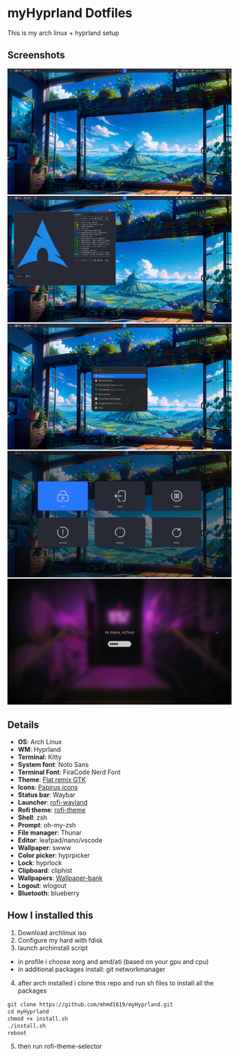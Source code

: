 # myHyprland Dotfiles

This is my arch linux + hyprland setup

## Screenshots

<img alt="screenshot" src="./images/1.png">
<img alt="screenshot" src="./images/2.png">
<img alt="screenshot" src="./images/3.png">
<img alt="screenshot" src="./images/4.png">
<img alt="screenshot" src="./images/5.png">

## Details

- **OS**: Arch Linux
- **WM**: Hyprland
- **Terminal**: Kitty
- **System font**: Noto Sans
- **Terminal Font**: FiraCode Nerd Font
- **Theme**: [Flat remix GTK](https://drasite.com/flat-remix-gtk)
- **Icons**: [Papirus icons](https://github.com/PapirusDevelopmentTeam/papirus-icon-theme)
- **Status bar**: Waybar
- **Launcher**: [rofi-wayland](https://github.com/lbonn/rofi)
- **Rofi theme**: [rofi-theme](https://github.com/newmanls/rofi-themes-collection)
- **Shell**: zsh
- **Prompt**: oh-my-zsh
- **File manager**: Thunar
- **Editor**: leafpad/nano/vscode
- **Wallpaper**: swww
- **Color picker**: hyprpicker
- **Lock**: hyprlock
- **Clipboard**: cliphist
- **Wallpapers**: [Wallpaper-bank](https://github.com/JaKooLit/Wallpaper-Bank)
- **Logout**: wlogout
- **Bluetooth**: blueberry

## How I installed this

1. Download archlinux iso
2. Configure my hard with fdisk
3. launch archinstall script

- in profile i choose xorg and amd/ati (based on your gpu and cpu)
- in additional packages install: git networkmanager

4. after arch installed i clone this repo and run sh files to install all the packages

```
git clone https://github.com/mhmd1619/myHyprland.git
cd myHyprland
chmod +x install.sh
./install.sh
reboot
```

5. then run rofi-theme-selector
